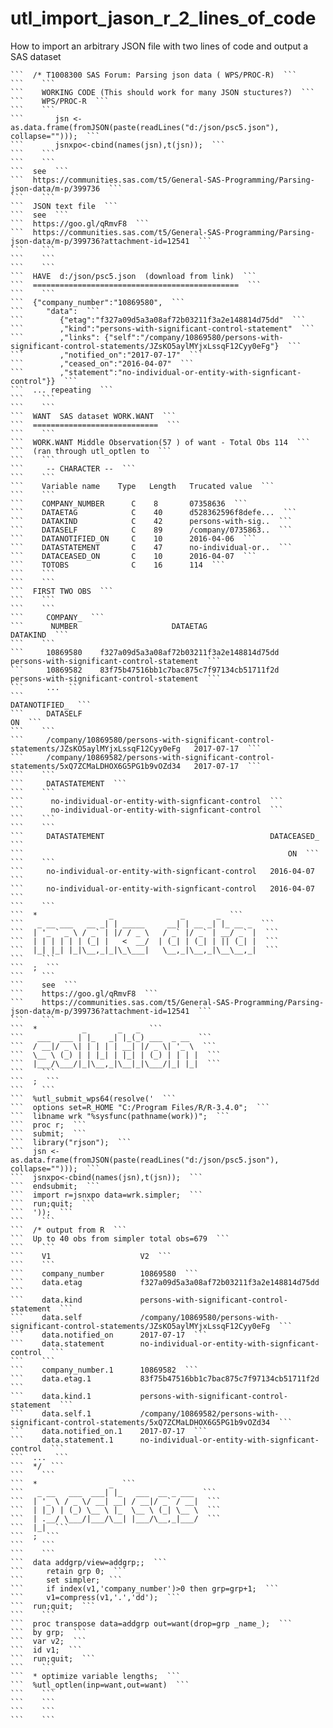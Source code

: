 # utl_import_jason_r_2_lines_of_code
How to import an arbitrary JSON file with two lines of code and output a SAS dataset

    ```  /* T1008300 SAS Forum: Parsing json data ( WPS/PROC-R)  ```
    ```    ```
    ```    WORKING CODE (This should work for many JSON stuctures?)  ```
    ```    WPS/PROC-R  ```
    ```    ```
    ```       jsn <- as.data.frame(fromJSON(paste(readLines("d:/json/psc5.json"), collapse="")));  ```
    ```       jsnxpo<-cbind(names(jsn),t(jsn));  ```
    ```    ```
    ```    ```
    ```  see  ```
    ```  https://communities.sas.com/t5/General-SAS-Programming/Parsing-json-data/m-p/399736  ```
    ```    ```
    ```  JSON text file  ```
    ```  see  ```
    ```  https://goo.gl/qRmvF8  ```
    ```  https://communities.sas.com/t5/General-SAS-Programming/Parsing-json-data/m-p/399736?attachment-id=12541  ```
    ```    ```
    ```    ```
    ```    ```
    ```  HAVE  d:/json/psc5.json  (download from link)  ```
    ```  ==============================================  ```
    ```    ```
    ```  {"company_number":"10869580",  ```
    ```     "data":  ```
    ```        {"etag":"f327a09d5a3a08af72b03211f3a2e148814d75dd"  ```
    ```        ,"kind":"persons-with-significant-control-statement"  ```
    ```        ,"links": {"self":"/company/10869580/persons-with-significant-control-statements/JZsKO5aylMYjxLssqF12Cyy0eFg"}  ```
    ```        ,"notified_on":"2017-07-17"  ```
    ```        ,"ceased_on":"2016-04-07"  ```
    ```        ,"statement":"no-individual-or-entity-with-signficant-control"}}  ```
    ```  ... repeating  ```
    ```    ```
    ```    ```
    ```  WANT  SAS dataset WORK.WANT  ```
    ```  ============================  ```
    ```    ```
    ```  WORK.WANT Middle Observation(57 ) of want - Total Obs 114  ```
    ```  (ran through utl_optlen to  ```
    ```    ```
    ```     -- CHARACTER --  ```
    ```    ```
    ```    Variable name    Type   Length   Trucated value  ```
    ```    ```
    ```    COMPANY_NUMBER      C    8       07358636  ```
    ```    DATAETAG            C    40      d528362596f8defe...  ```
    ```    DATAKIND            C    42      persons-with-sig..  ```
    ```    DATASELF            C    89      /company/0735863..  ```
    ```    DATANOTIFIED_ON     C    10      2016-04-06  ```
    ```    DATASTATEMENT       C    47      no-individual-or..  ```
    ```    DATACEASED_ON       C    10      2016-04-07  ```
    ```    TOTOBS              C    16      114  ```
    ```    ```
    ```    ```
    ```  FIRST TWO OBS  ```
    ```    ```
    ```    ```
    ```     COMPANY_  ```
    ```      NUMBER                     DATAETAG                                     DATAKIND  ```
    ```    ```
    ```     10869580    f327a09d5a3a08af72b03211f3a2e148814d75dd    persons-with-significant-control-statement  ```
    ```     10869582    83f75b47516bb1c7bac875c7f97134cb51711f2d    persons-with-significant-control-statement  ```
    ```     ...  ```
    ```                                                                                              DATANOTIFIED_  ```
    ```     DATASELF                                                                                       ON  ```
    ```    ```
    ```     /company/10869580/persons-with-significant-control-statements/JZsKO5aylMYjxLssqF12Cyy0eFg   2017-07-17  ```
    ```     /company/10869582/persons-with-significant-control-statements/5xQ7ZCMaLDHOX6G5PG1b9vOZd34   2017-07-17  ```
    ```    ```
    ```     DATASTATEMENT  ```
    ```    ```
    ```      no-individual-or-entity-with-signficant-control  ```
    ```      no-individual-or-entity-with-signficant-control  ```
    ```    ```
    ```    ```
    ```     DATASTATEMENT                                     DATACEASED_  ```
    ```                                                           ON  ```
    ```    ```
    ```     no-individual-or-entity-with-signficant-control   2016-04-07  ```
    ```     no-individual-or-entity-with-signficant-control   2016-04-07  ```
    ```    ```
    ```  *                _               _       _  ```
    ```   _ __ ___   __ _| | _____     __| | __ _| |_ __ _  ```
    ```  | '_ ` _ \ / _` | |/ / _ \   / _` |/ _` | __/ _` |  ```
    ```  | | | | | | (_| |   <  __/  | (_| | (_| | || (_| |  ```
    ```  |_| |_| |_|\__,_|_|\_\___|   \__,_|\__,_|\__\__,_|  ```
    ```    ```
    ```  ;  ```
    ```    ```
    ```    see  ```
    ```    https://goo.gl/qRmvF8  ```
    ```    https://communities.sas.com/t5/General-SAS-Programming/Parsing-json-data/m-p/399736?attachment-id=12541  ```
    ```    ```
    ```  *          _       _   _  ```
    ```   ___  ___ | |_   _| |_(_) ___  _ __  ```
    ```  / __|/ _ \| | | | | __| |/ _ \| '_ \  ```
    ```  \__ \ (_) | | |_| | |_| | (_) | | | |  ```
    ```  |___/\___/|_|\__,_|\__|_|\___/|_| |_|  ```
    ```    ```
    ```  ;  ```
    ```    ```
    ```  %utl_submit_wps64(resolve('  ```
    ```  options set=R_HOME "C:/Program Files/R/R-3.4.0";  ```
    ```  libname wrk "%sysfunc(pathname(work))";  ```
    ```  proc r;  ```
    ```  submit;  ```
    ```  library("rjson");  ```
    ```  jsn <- as.data.frame(fromJSON(paste(readLines("d:/json/psc5.json"), collapse="")));  ```
    ```  jsnxpo<-cbind(names(jsn),t(jsn));  ```
    ```  endsubmit;  ```
    ```  import r=jsnxpo data=wrk.simpler;  ```
    ```  run;quit;  ```
    ```  '));  ```
    ```    ```
    ```  /* output from R  ```
    ```  Up to 40 obs from simpler total obs=679  ```
    ```    ```
    ```    V1                    V2  ```
    ```    ```
    ```    company_number        10869580  ```
    ```    data.etag             f327a09d5a3a08af72b03211f3a2e148814d75dd  ```
    ```    data.kind             persons-with-significant-control-statement  ```
    ```    data.self             /company/10869580/persons-with-significant-control-statements/JZsKO5aylMYjxLssqF12Cyy0eFg  ```
    ```    data.notified_on      2017-07-17  ```
    ```    data.statement        no-individual-or-entity-with-signficant-control  ```
    ```    ```
    ```    company_number.1      10869582  ```
    ```    data.etag.1           83f75b47516bb1c7bac875c7f97134cb51711f2d  ```
    ```    data.kind.1           persons-with-significant-control-statement  ```
    ```    data.self.1           /company/10869582/persons-with-significant-control-statements/5xQ7ZCMaLDHOX6G5PG1b9vOZd34  ```
    ```    data.notified_on.1    2017-07-17  ```
    ```    data.statement.1      no-individual-or-entity-with-signficant-control  ```
    ```  ...  ```
    ```  */  ```
    ```    ```
    ```  *                _  ```
    ```   _ __   ___  ___| |_   ___  __ _ ___  ```
    ```  | '_ \ / _ \/ __| __| / __|/ _` / __|  ```
    ```  | |_) | (_) \__ \ |_  \__ \ (_| \__ \  ```
    ```  | .__/ \___/|___/\__| |___/\__,_|___/  ```
    ```  |_|  ```
    ```  ;  ```
    ```    ```
    ```    ```
    ```  data addgrp/view=addgrp;;  ```
    ```     retain grp 0;  ```
    ```     set simpler;  ```
    ```     if index(v1,'company_number')>0 then grp=grp+1;  ```
    ```     v1=compress(v1,'.','dd');  ```
    ```  run;quit;  ```
    ```    ```
    ```  proc transpose data=addgrp out=want(drop=grp _name_);  ```
    ```  by grp;  ```
    ```  var v2;  ```
    ```  id v1;  ```
    ```  run;quit;  ```
    ```    ```
    ```  * optimize variable lengths;  ```
    ```  %utl_optlen(inp=want,out=want)  ```
    ```    ```
    ```    ```
    ```    ```
    ```    ```
